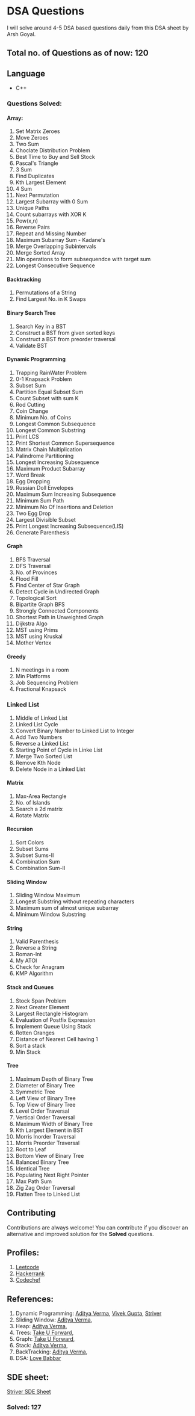 # DSA Questions

I will solve around 4-5 DSA based questions daily from this DSA sheet by Arsh Goyal.

## Total no. of Questions as of now: 120

## Language

- C++

### Questions Solved:

#### Array:

1. Set Matrix Zeroes
2. Move Zeroes
3. Two Sum
4. Choclate Distribution Problem
5. Best Time to Buy and Sell Stock
6. Pascal's Triangle
7. 3 Sum
8. Find Duplicates
9. Kth Largest Element
10. 4 Sum
11. Next Permutation
12. Largest Subarray with 0 Sum
13. Unique Paths
14. Count subarrays with XOR K
15. Pow(x,n)
16. Reverse Pairs
17. Repeat and Missing Number
18. Maximum Subarray Sum - Kadane's
19. Merge Overlapping Subintervals
20. Merge Sorted Array
21. Min operations to form subsequendce with target sum
22. Longest Consecutive Sequence

#### Backtracking
1. Permutations of a String
2. Find Largest No. in K Swaps

#### Binary Search Tree

1. Search Key in a BST
2. Construct a BST from given sorted keys
3. Construct a BST from preorder traversal
4. Validate BST

#### Dynamic Programming

1. Trapping RainWater Problem
2. 0-1 Knapsack Problem
3. Subset Sum
4. Partition Equal Subset Sum
5. Count Subset with sum K
6. Rod Cutting
7. Coin Change
8. Minimum No. of Coins
9. Longest Common Subsequence
10. Longest Common Substring
11. Print LCS
12. Print Shortest Common Supersequence
13. Matrix Chain Multiplication
14. Palindrome Partitioning
15. Longest Increasing Subsequence
16. Maximum Product Subarray
17. Word Break
18. Egg Dropping
19. Russian Doll Envelopes
20. Maximum Sum Increasing Subsequence
21. Minimum Sum Path
22. Minimum No Of Insertions and Deletion
23. Two Egg Drop
24. Largest Divisible Subset
25. Print Longest Increasing Subsequence(LIS)
26. Generate Parenthesis

#### Graph

1. BFS Traversal
2. DFS Traversal
3. No. of Provinces
4. Flood Fill
5. Find Center of Star Graph
6. Detect Cycle in Undirected Graph
7. Topological Sort
8. Bipartite Graph BFS
9. Strongly Connected Components
10. Shortest Path in Unweighted Graph
11. Dijkstra Algo
12. MST using Prims
13. MST using Kruskal
14. Mother Vertex

#### Greedy

1. N meetings in a room
2. Min Platforms
3. Job Sequencing Problem
4. Fractional Knapsack

### Linked List

1. Middle of Linked List
2. Linked List Cycle
3. Convert Binary Number to Linked List to Integer
4. Add Two Numbers
5. Reverse a Linked List
6. Starting Point of Cycle in Linke List
7. Merge Two Sorted List
8. Remove Kth Node
9. Delete Node in a Linked List

#### Matrix

1. Max-Area Rectangle
2. No. of Islands
3. Search a 2d matrix
4. Rotate Matrix

#### Recursion

1. Sort Colors
2. Subset Sums
3. Subset Sums-II
4. Combination Sum
5. Combination Sum-II

#### Sliding Window

1. Sliding Window Maximum
2. Longest Substring without repeating characters
3. Maximum sum of almost unique subarray
4. Minimum Window Substring

#### String

1. Valid Parenthesis
2. Reverse a String
3. Roman-Int
4. My ATOI
5. Check for Anagram
6. KMP Algorithm

#### Stack and Queues

1. Stock Span Problem
2. Next Greater Element
3. Largest Rectangle Histogram
4. Evaluation of Postfix Expression
5. Implement Queue Using Stack
6. Rotten Oranges
7. Distance of Nearest Cell having 1
8. Sort a stack
9. Min Stack

#### Tree

1. Maximum Depth of Binary Tree
2. Diameter of Binary Tree
3. Symmetric Tree
4. Left View of Binary Tree
5. Top View of Binary Tree
6. Level Order Traversal
7. Vertical Order Traversal
8. Maximum Width of Binary Tree
9. Kth Largest Element in BST
10. Morris Inorder Traversal
11. Morris Preorder Traversal
12. Root to Leaf
13. Bottom View of Binary Tree
14. Balanced Binary Tree
15. Identical Tree
16. Populating Next Right Pointer
17. Max Path Sum
18. Zig Zag Order Traversal
19. Flatten Tree to Linked List

## Contributing

Contributions are always welcome! You can contribute if you discover an alternative and improved solution for the **Solved** questions.

## Profiles:

1. [Leetcode](https://leetcode.com/kunalkatara888/)
2. [Hackerrank](https://www.hackerrank.com/kunalkatara888?hr_r=1)
3. [Codechef](https://www.codechef.com/users/kunalkatara12)

## References:

1. Dynamic Programming: [Aditya Verma](https://www.youtube.com/playlist?list=PL_z_8CaSLPWekqhdCPmFohncHwz8TY2Go),
   [Vivek Gupta](https://www.youtube.com/playlist?list=PLqf9emQRQrnKA_EeveiXQj_uP25w8_5qL),
   [Striver](https://www.youtube.com/playlist?list=PLg0aancPZwRazLXPEW-vu517p3gXVCn0b)
2. Sliding Window: [Aditya Verma](https://www.youtube.com/playlist?list=PL_z_8CaSLPWeM8BDJmIYDaoQ5zuwyxnfj),
3. Heap: [Aditya Verma](https://www.youtube.com/playlist?list=PL_z_8CaSLPWdtY9W22VjnPxG30CXNZpI9),
4. Trees: [Take U Forward](https://www.youtube.com/playlist?list=PLgUwDviBIf0q8Hkd7bK2Bpryj2xVJk8Vk),
5. Graph: [Take U Forward](https://www.youtube.com/playlist?list=PLgUwDviBIf0oE3gA41TKO2H5bHpPd7fzn),
6. Stack: [Aditya Verma](https://www.youtube.com/playlist?list=PL_z_8CaSLPWdeOezg68SKkeLN4-T_jNHd),
7. BackTracking: [Aditya Verma](https://www.youtube.com/playlist?list=PL_z_8CaSLPWdbOTog8Jxk9XOjzUs3egMP),
8. DSA: [Love Babbar](https://www.youtube.com/playlist?list=PLDzeHZWIZsTryvtXdMr6rPh4IDexB5NIA)

## SDE sheet:

[Striver SDE Sheet](https://takeuforward.org/interviews/strivers-sde-sheet-top-coding-interview-problems/#)

### Solved: 127

